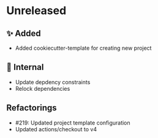 # Unreleased

## ✨ Added
* Added cookiecutter-template for creating new project

## 🔩 Internal
* Update depdency constraints
* Relock dependencies

## Refactorings

* #219: Updated project template configuration
* Updated actions/checkout to v4
